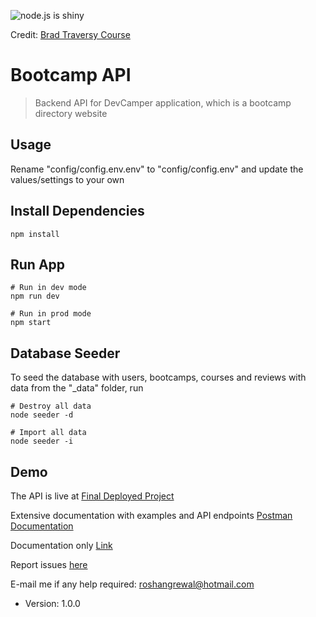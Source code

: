 ![node.js is shiny](http://roshangrewal.com/junk/node.gif)

Credit: [Brad Traversy Course](https://github.com/bradtraversy)

# Bootcamp API

> Backend API for DevCamper application, which is a bootcamp directory website

## Usage

Rename "config/config.env.env" to "config/config.env" and update the values/settings to your own

## Install Dependencies

`npm install`

## Run App

```
# Run in dev mode
npm run dev

# Run in prod mode
npm start
```

## Database Seeder

To seed the database with users, bootcamps, courses and reviews with data from the "\_data" folder, run

```
# Destroy all data
node seeder -d

# Import all data
node seeder -i
```

## Demo

The API is live at [Final Deployed Project](https://bootcamp-rest-api.herokuapp.com)

Extensive documentation with examples and API endpoints [Postman Documentation](https://documenter.getpostman.com/view/7488880/Szzoavng?version=latest)

Documentation only [Link](http://roshangrewal.com/bootcamp/)

Report issues [here](https://github.com/roshangrewal/bootcamp-api/issues)

E-mail me if any help required: roshangrewal@hotmail.com

- Version: 1.0.0

